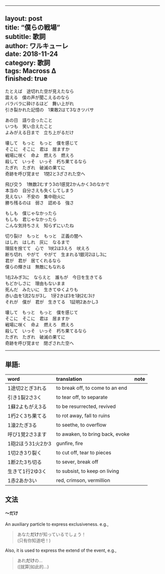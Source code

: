 <hr>
<h2 id="layout-posttitle-僕らの戦場subtitle-歌詞author-ワルキューレdate-2018-11-24category-歌詞tags-macross-δfinished-true">layout: post<br>
title: “僕らの戦場”<br>
subtitle: 歌詞<br>
author: ワルキューレ<br>
date: 2018-11-24<br>
category: 歌詞<br>
tags: Macross Δ<br>
finished: true</h2>
<p>
たとえば　途切れた空が見えたなら<br>
震える　僕の声が聞こえるのなら<br>
バラバラに砕けるほど　舞い上がれ <br>
引き裂かれた記憶の　1果敢2はて3なきツバサ<br>
</p><p>
あの日　語り合ったこと<br>
いつも　笑い合えたこと<br>
よみがえる日まで　立ち上がるだけ<br>
 </p><p>
壊して　もっと　もっと　僕を感じて<br>
そこに　そこに　君は　居ますか<br>
戦場に咲く　命よ　燃えろ　燃えろ<br>
殺して　いっそ　いっそ　朽ち果てるなら<br>
たぎれ　たぎれ　破滅の果てに<br>
奇跡を呼び覚ませ　1閉2と3ざされた空へ<br>
</p><p>
飛び交う　1無数2むすう3の1感覚2かんかく3のなかで<br>
本当の　自分さえも失くしてしまう<br>
見えない　不安の　集中砲火に<br>
勝ち残るのは　弱さ　認める　強さ<br>
</p><p>
もしも　僕じゃなかったら<br>
もしも　君じゃなかったら<br>
こんな気持ちさえ　知らずにいたね<br>
  </p><p>
切り裂け　もっと　もっと　正義の闇へ<br>
はしれ　はしれ　灰に　なるまで<br>
理屈を捨てて　心で　1吠2ほ3えろ　吠えろ<br>
断ち切れ　やがて　やがて　生まれる1銀河2ほし3に<br>
君が　君が　居てくれるなら<br>
僕らの輝きは　無敵にもなれる<br>
</p><p>
1右2みぎ3に　ならえと　誰もが　今日を生きてる<br>
もどかしさに　理由もないまま<br>
死んだ　みたいに　生きてゆくよりも<br>
赤い血を1流2なが3し　1牙2きば3を1剥2む3け<br>
それが　僕が　君が　生きてる　1証明2あかし3<br>
</p><p>
壊して　もっと　もっと　僕を感じて<br>
そこに　そこに　君は　居ますか<br>
戦場に咲く　命よ　燃えろ　燃えろ<br>
殺して　いっそ　いっそ　朽ち果てるなら<br>
たぎれ　たぎれ　破滅の果てに<br>
奇跡を呼び覚ませ　閉ざされた空へ<br>
</p>
<hr>
<h2 id="単語">単語:</h2>

<table>
<thead>
<tr>
<th align="left">word</th>
<th align="left">translation</th>
<th>note</th>
</tr>
</thead>
<tbody>
<tr>
<td align="left">1途切2とぎ3れる</td>
<td align="left">to break off, to come to an end</td>
<td></td>
</tr>
<tr>
<td align="left">引き1裂2さ3く</td>
<td align="left">to tear off, to separate</td>
<td></td>
</tr>
<tr>
<td align="left">1蘇2よもがえ3る</td>
<td align="left">to be resurrected, revived</td>
<td></td>
</tr>
<tr>
<td align="left">1朽2く3ち果てる</td>
<td align="left">to rot away, fall to ruins</td>
<td></td>
</tr>
<tr>
<td align="left">1滾2たぎ3る</td>
<td align="left">to seethe, to overflow</td>
<td></td>
</tr>
<tr>
<td align="left">呼び1覚2さ3ます</td>
<td align="left">to awaken, to bring back, evoke</td>
<td></td>
</tr>
<tr>
<td align="left">1砲2ほう31火2か3</td>
<td align="left">gunfire, fire</td>
<td></td>
</tr>
<tr>
<td align="left">1切2き3り裂く</td>
<td align="left">to cut off, tear to pieces</td>
<td></td>
</tr>
<tr>
<td align="left">1断2た3ち切る</td>
<td align="left">to sever, break off</td>
<td></td>
</tr>
<tr>
<td align="left">生きて1行2ゆ3く</td>
<td align="left">to subsist, to keep on living</td>
<td></td>
</tr>
<tr>
<td align="left">1赤2あか3い</td>
<td align="left">red, crimson, vermillion</td>
<td></td>
</tr>
</tbody>
</table><h2 id="文法">文法</h2>
<h4 id="〜だけ">〜だけ</h4>
<p>An auxiliary particle to express exclusiveness. e.g.,</p>
<blockquote>
<p>あなた<strong>だけ</strong>が知っているでしょう！<br>
(只有你知道吧！)</p>
</blockquote>
<p>Also, it is used to express the extend of the event, e.g.,</p>
<blockquote>
<p>あれ<strong>だけ</strong>の…<br>
([就算]如此的…)</p>
</blockquote>

